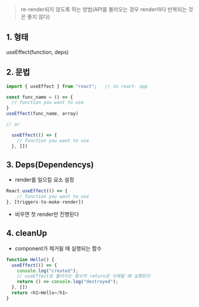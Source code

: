 > re-render되지 않도록 하는 방법(API를 불러오는 경우 render마다 반복되는 것은 좋지 않다)

## 1. 형태
useEffect(function, deps)

## 2. 문법
```js
import { useEffect } from "react";   // in react- app

const func_name = () => {
  // function you want to use
}
useEffect(func_name, array)

// or

  useEffect(() => {
    // function you want to use
  }, [])
```

## 3. Deps(Dependencys)
- render를 일으킬 요소 설정
```js
React.useEffect(() => {
	// function you want to use
}, [triggers-to-make-render])
```
- 비우면 첫 render만 진행된다

## 4. cleanUp
- component가 제거될 때 실행되는 함수
```js
function Hello() {
  useEffect(() => {
    console.log("created");
    // useEffect로 불러지는 함수의 return은 삭제될 떄 실행된다
    return () => console.log("destroyed");
  }, [])
  return <h1>Hello</h1>
}
```